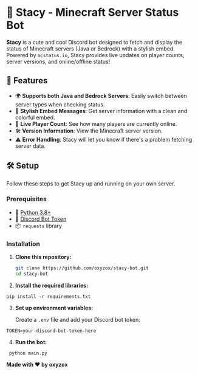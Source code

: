 # 🏰 Stacy - Minecraft Server Status Bot

**Stacy** is a cute and cool Discord bot designed to fetch and display the status of Minecraft servers (Java or Bedrock) with a stylish embed. Powered by `mcstatus.io`, Stacy provides live updates on player counts, server versions, and online/offline status!

## 🚀 Features

- 🌍 **Supports both Java and Bedrock Servers**: Easily switch between server types when checking status.
- 💬 **Stylish Embed Messages**: Get server information with a clean and colorful embed.
- 👥 **Live Player Count**: See how many players are currently online.
- 🛠️ **Version Information**: View the Minecraft server version.
- ⚠️ **Error Handling**: Stacy will let you know if there's a problem fetching server data.

## 🛠️ Setup

Follow these steps to get Stacy up and running on your own server.

### Prerequisites

- 🐍 [Python 3.8+](https://www.python.org/downloads/)
- 🤖 [Discord Bot Token](https://discord.com/developers/applications)
- 📦 `requests` library

### Installation

1. **Clone this repository:**

   ```bash
   git clone https://github.com/oxyzox/stacy-bot.git
   cd stacy-bot
    ```

2. **Install the required libraries:**

 ```pip install -r requirements.txt```


3. **Set up environment variables:**

    Create a ```.env``` file and add your Discord bot token:

```TOKEN=your-discord-bot-token-here```

4. **Run the bot:**

``` python main.py```


**Made with ❤️ by oxyzox**
